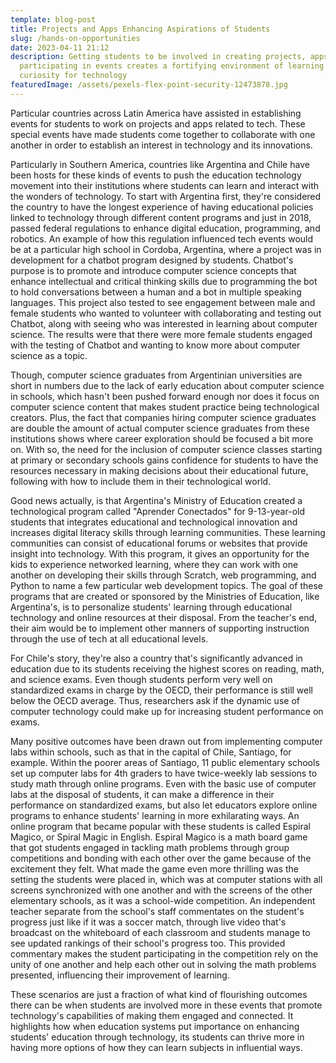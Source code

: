 ```yaml
---
template: blog-post
title: Projects and Apps Enhancing Aspirations of Students
slug: /hands-on-opportunities
date: 2023-04-11 21:12
description: Getting students to be involved in creating projects, apps or even
  participating in events creates a fortifying environment of learning and
  curiosity for technology
featuredImage: /assets/pexels-flex-point-security-12473878.jpg
---
```

Particular countries across Latin America have assisted in establishing events for students to work on projects and apps related to tech. These special events have made students come together to collaborate with one another in order to establish an interest in technology and its innovations. 

Particularly in Southern America, countries like Argentina and Chile have been hosts for these kinds of events to push the education technology movement into their institutions where students can learn and interact with the wonders of technology. To start with Argentina first, they're considered the country to have the longest experience of having educational policies linked to technology through different content programs and just in 2018, passed federal regulations to enhance digital education, programming, and robotics. An example of how this regulation influenced tech events would be at a particular high school in Cordoba, Argentina, where a project was in development for a chatbot program designed by students. Chatbot's purpose is to promote and introduce computer science concepts that enhance intellectual and critical thinking skills due to programming the bot to hold conversations between a human and a bot in multiple speaking languages. This project also tested to see engagement between male and female students who wanted to volunteer with collaborating and testing out Chatbot, along with seeing who was interested in learning about computer science. The results were that there were more female students engaged with the testing of Chatbot and wanting to know more about computer science as a topic. 

Though, computer science graduates from Argentinian universities are short in numbers due to the lack of early education about computer science in schools, which hasn't been pushed forward enough nor does it focus on computer science content that makes student practice being technological creators. Plus, the fact that companies hiring computer science graduates are double the amount of actual computer science graduates from these institutions shows where career exploration should be focused a bit more on. With so, the need for the inclusion of computer science classes starting at primary or secondary schools gains confidence for students to have the resources necessary in making decisions about their educational future, following with how to include them in their technological world. 

Good news actually, is that Argentina's Ministry of Education created a technological program called "Aprender Conectados" for 9-13-year-old students that integrates educational and technological innovation and increases digital literacy skills through learning communities. These learning communities can consist of educational forums or websites that provide insight into technology. With this program, it gives an opportunity for the kids to experience networked learning, where they can work with one another on developing their skills through Scratch, web programming, and Python to name a few particular web development topics. The goal of these programs that are created or sponsored by the Ministries of Education, like Argentina's, is to personalize students' learning through educational technology and online resources at their disposal. From the teacher's end, their aim would be to implement other manners of supporting instruction through the use of tech at all educational levels. 

For Chile's story, they're also a country that's significantly advanced in education due to its students receiving the highest scores on reading, math, and science exams. Even though students perform very well on standardized exams in charge by the OECD, their performance is still well below the OECD average. Thus, researchers ask if the dynamic use of computer technology could make up for increasing student performance on exams.

Many positive outcomes have been drawn out from implementing computer labs within schools, such as that in the capital of Chile, Santiago, for example. Within the poorer areas of Santiago, 11 public elementary schools set up computer labs for 4th graders to have twice-weekly lab sessions to study math through online programs. Even with the basic use of computer labs at the disposal of students, it can make a difference in their performance on standardized exams, but also let educators explore online programs to enhance students' learning in more exhilarating ways. An online program that became popular with these students is called Espiral Magico, or Spiral Magic in English. Espiral Magico is a math board game that got students engaged in tackling math problems through group competitions and bonding with each other over the game because of the excitement they felt. What made the game even more thrilling was the setting the students were placed in, which was at computer stations with all screens synchronized with one another and with the screens of the other elementary schools, as it was a school-wide competition. An independent teacher separate from the school's staff commentates on the student's progress just like if it was a soccer match, through live video that's broadcast on the whiteboard of each classroom and students manage to see updated rankings of their school's progress too. This provided commentary makes the student participating in the competition rely on the unity of one another and help each other out in solving the math problems presented, influencing their improvement of learning.

These scenarios are just a fraction of what kind of flourishing outcomes there can be when students are involved more in these events that promote technology's capabilities of making them engaged and connected. It highlights how when education systems put importance on enhancing students' education through technology, its students can thrive more in having more options of how they can learn subjects in influential ways.